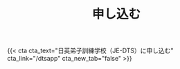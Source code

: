 ﻿---
# An instance of the Blank widget.
# Documentation: https://sourcethemes.com/academic/docs/page-builder/
widget: blank

# Activate this widget? true/false
active: true

# This file represents a page section.
headless: true

# Order that this section appears on the page.
weight: 50

title: 申し込む

design:
  columns: "2"

  #spacing:
  #  padding: ["20px", "0", "20px", "0"]

---

{{< cta cta_text="日英弟子訓練学校（JE-DTS）に申し込む" cta_link="/dtsapp" cta_new_tab="false" >}}